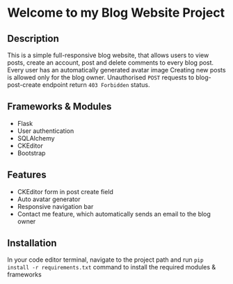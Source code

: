 # Welcome to my Blog Website Project

## Description
This is a simple full-responsive blog website, that allows users to view posts, create an account, post and delete comments
to every blog post.
Every user has an automatically generated avatar image
Creating new posts is allowed only for the blog owner.
Unauthorised `POST` requests to blog-post-create endpoint return `403 Forbidden` status.

## Frameworks & Modules
- Flask
- User authentication
- SQLAlchemy
- CKEditor
- Bootstrap

## Features
- CKEditor form in post create field
- Auto avatar generator
- Responsive navigation bar
- Contact me feature, which automatically sends an email to the blog owner

## Installation
In your code editor terminal, navigate to the project path and run 
`pip install -r requirements.txt` 
command to install the required modules & frameworks
